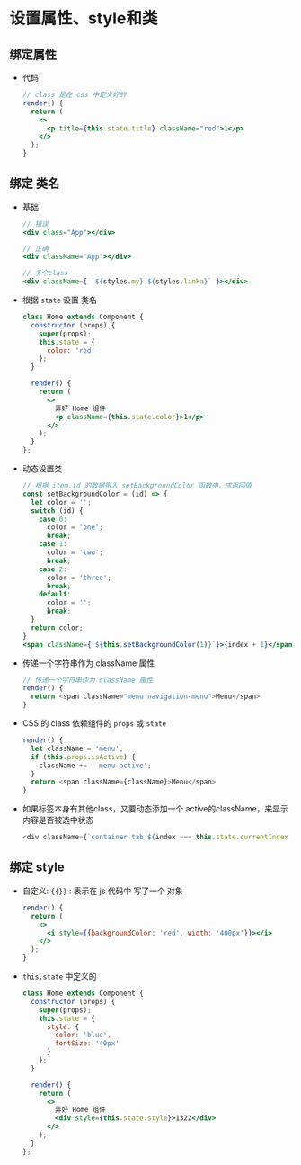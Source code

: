 # 设置属性、style和类

## 绑定属性

+ 代码

    ```jsx
    // class 是在 css 中定义好的
    render() {
      return (
        <>
          <p title={this.state.title} className="red">1</p>
        </>
      );
    }
    ```

## 绑定 类名

+ 基础

    ```jsx
    // 错误
    <div class="App"></div>

    // 正确
    <div className="App"></div>

    // 多个class
    <div className={ `${styles.my} ${styles.linka}` }></div>
    ```

+ 根据 `state` 设置 类名

    ```jsx
    class Home extends Component {
      constructor (props) {
        super(props);
        this.state = {
          color: 'red'
        };
      }

      render() {
        return (
          <>
            弄好 Home 组件
            <p className={this.state.color}>1</p>
          </>
        );
      }
    };
    ```

+ 动态设置类

    ```jsx
    // 根据 item.id 的数据带入 setBackgroundColor 函数中，求返回值
    const setBackgroundColor = (id) => {
      let color = '';
      switch (id) {
        case 0:
          color = 'one';
          break;
        case 1:
          color = 'two';
          break;
        case 2:
          color = 'three';
          break;
        default:
          color = '';
          break;
      }
      return color;
    }
    <span className={`${this.setBackgroundColor(1)}`}>{index + 1}</span>
    ```

+ 传递一个字符串作为 className 属性

    ```js
    // 传递一个字符串作为 className 属性
    render() {
      return <span className="menu navigation-menu">Menu</span>
    }
    ```

+ CSS 的 class 依赖组件的 `props` 或 `state`

    ```js
    render() {
      let className = 'menu';
      if (this.props.isActive) {
        className += ' menu-active';
      }
      return <span className={className}>Menu</span>
    }
    ```

+ 如果标签本身有其他class，又要动态添加一个.active的className，来显示内容是否被选中状态

    ```js
    <div className={`container tab ${index === this.state.currentIndex ? "active" : null}`}>此标签是否选中</div>
    ```

## 绑定 style

+ 自定义: `{{}}` : 表示在 js 代码中 写了一个 对象

    ```jsx
    render() {
      return (
        <>
          <i style={{backgroundColor: 'red', width: '400px'}}></i>
        </>
      );
    }
    ```

+ `this.state` 中定义的

    ```jsx
    class Home extends Component {
      constructor (props) {
        super(props);
        this.state = {
          style: {
            color: 'blue',
            fontSize: '40px'
          }
        };
      }

      render() {
        return (
          <>
            弄好 Home 组件
            <div style={this.state.style}>1322</div>
          </>
        );
      }
    };
    ```
